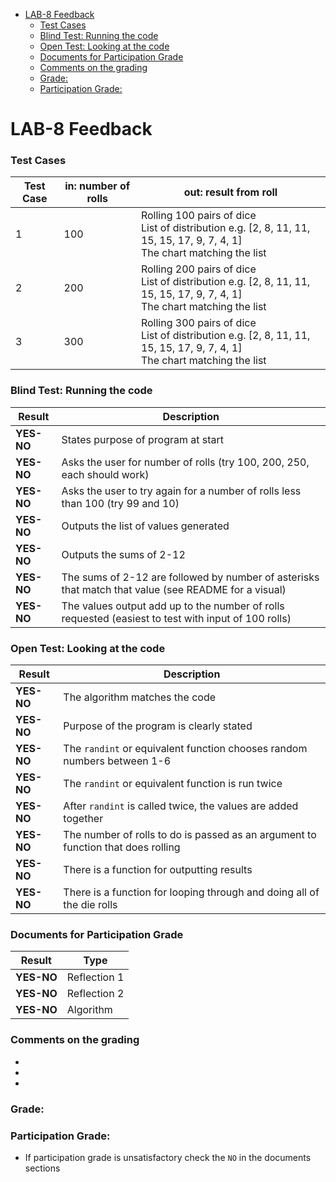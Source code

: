 - [LAB-8 Feedback](#lab-8-feedback)
    - [Test Cases](#test-cases)
    - [Blind Test: Running the code](#blind-test-running-the-code)
    - [Open Test: Looking at the code](#open-test-looking-at-the-code)
    - [Documents for Participation Grade](#documents-for-participation-grade)
    - [Comments on the grading](#comments-on-the-grading)
    - [Grade:](#grade)
    - [Participation Grade:](#participation-grade)

# LAB-8 Feedback

### Test Cases

| Test Case | in: number of rolls   | out: result from roll |
|-----------|-----------------------|----------------|
| 1         | 100                   | Rolling 100 pairs of dice <br> List of distribution e.g. [2, 8, 11, 11, 15, 15, 17, 9, 7, 4, 1] <br> The chart matching the list           |
| 2         | 200                   | Rolling 200 pairs of dice <br> List of distribution e.g. [2, 8, 11, 11, 15, 15, 17, 9, 7, 4, 1] <br> The chart matching the list           |
| 3         | 300                   | Rolling 300 pairs of dice <br> List of distribution e.g. [2, 8, 11, 11, 15, 15, 17, 9, 7, 4, 1] <br> The chart matching the list          |



### Blind Test: Running the code

| Result   | Description                                                                                              |
|----------|----------------------------------------------------------------------------------------------------------|
| **YES-NO** | States purpose of program at start                                      |
| **YES-NO** | Asks the user for number of rolls (try 100, 200, 250, each should work)                                  |
| **YES-NO** | Asks the user to try again for a number of rolls less than 100 (try 99 and 10)                           |
| **YES-NO** | Outputs the list of values generated                                                                     |
| **YES-NO** | Outputs the sums of 2-12                                                                                |
| **YES-NO** | The sums of 2-12 are followed by number of asterisks that match that value (see README for a visual)     |
| **YES-NO** | The values output add up to the number of rolls requested (easiest to test with input of 100 rolls)      |

### Open Test: Looking at the code

| Result   | Description                                                                                              |
|----------|----------------------------------------------------------------------------------------------------------|
| **YES-NO** | The algorithm matches the code                                           |
| **YES-NO** | Purpose of the program is clearly stated |  
| **YES-NO** | The `randint` or equivalent function chooses random numbers between 1-6                                 |
| **YES-NO** | The `randint` or equivalent function is run twice                                                       |
| **YES-NO** | After `randint` is called twice, the values are added together                                          |
| **YES-NO** | The number of rolls to do is passed as an argument to function that does rolling                        |
| **YES-NO** | There is a function for outputting results                                                              |
| **YES-NO** | There is a function for looping through and doing all of the die rolls                                  |


### Documents for Participation Grade

|Result         |Type            |
|---------------|----------------|
|**YES-NO** | Reflection 1   |
|**YES-NO** | Reflection 2   |
|**YES-NO** | Algorithm      |

### Comments on the grading
- 
- 
- 

### Grade: 

### Participation Grade: 
 - If participation grade is unsatisfactory check the `NO` in the documents sections
